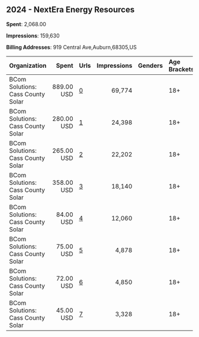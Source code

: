 ## 2024 - NextEra Energy Resources 
**Spent**: 2,068.00

**Impressions**: 159,630

**Billing Addresses**: 919 Central Ave,Auburn,68305,US

|Organization|Spent|Urls|Impressions|Genders|Age Brackets|Country Codes|
|:---|---:|:---|---:|:---|:---|:---|
|BCom Solutions: Cass County Solar|889.00 USD|[0](https://www.snap.com/political-ads/asset/29ac575137411ef86f548ce2fe326c668022091ce7d6623ba7f2bb92d542a801?mediaType=png)|69,774||18+|united states|
|BCom Solutions: Cass County Solar|280.00 USD|[1](https://www.snap.com/political-ads/asset/c4dd96ef99d4a09164ce92d7cfac345e84362b2c9e8e07d022074e46bfc8ac4d?mediaType=png)|24,398||18+|united states|
|BCom Solutions: Cass County Solar|265.00 USD|[2](https://www.snap.com/political-ads/asset/506f5d2c197005d3c03064c00af544537cbe27737634b309d64205d73079bfa7?mediaType=mp4)|22,202||18+|united states|
|BCom Solutions: Cass County Solar|358.00 USD|[3](https://www.snap.com/political-ads/asset/e075002c997901d24eb9c8c83c19603e0cf0d54dd0c63e77d9dd6725720afdeb?mediaType=mp4)|18,140||18+|united states|
|BCom Solutions: Cass County Solar|84.00 USD|[4](https://www.snap.com/political-ads/asset/66c976c6e02f5a9b2c3a6e1c3b5a6f7be4e2bd2bb07f80964b6777b3000f425c?mediaType=png)|12,060||18+|united states|
|BCom Solutions: Cass County Solar|75.00 USD|[5](https://www.snap.com/political-ads/asset/df7352a9b0e337827ba9f8c829a8514da604237d79b09b9db335e81b9fed5682?mediaType=png)|4,878||18+|united states|
|BCom Solutions: Cass County Solar|72.00 USD|[6](https://www.snap.com/political-ads/asset/42327d5ec01c69ac77d1f91c0e74f089b1abbdb3341644e49fc79ebdf029dfd7?mediaType=png)|4,850||18+|united states|
|BCom Solutions: Cass County Solar|45.00 USD|[7](https://www.snap.com/political-ads/asset/59c9dac8055cd756dc4c85bd661350ef13a2030f0e531e04ef0b634c542eebf4?mediaType=png)|3,328||18+|united states|
